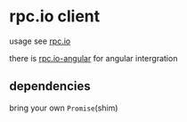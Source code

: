 # rpc.io client

usage see [rpc.io](https://github.com/zweifisch/rpc.io)

there is [rpc.io-angular](https://github.com/zweifisch/rpc.io-angular) for angular intergration

## dependencies

bring your own `Promise`(shim)

